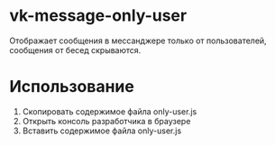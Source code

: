 # vk-message-only-user
Отображает сообщения в мессанджере только от пользователей, сообщения от бесед скрываются.
# Использование
1. Скопировать содержимое файла only-user.js
2. Открыть консоль разработчика в браузере
3. Вставить содержимое файла only-user.js
